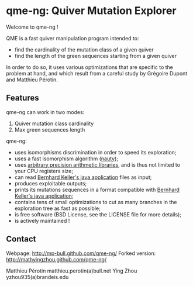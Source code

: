 qme-ng: Quiver Mutation Explorer
================================

Welcome to qme-ng !

QME is a fast quiver manipulation program intended to:
- find the cardinality of the mutation class of a given quiver
- find the length of the green sequences starting from a given quiver

In order to do so, it uses various optimizations that are specific to the
problem at hand, and which result from a careful study by Grégoire Dupont and
Matthieu Pérotin.


Features
------------------------------------------------------------------------------

qme-ng can work in two modes:
  1. Quiver mutation class cardinality
  2. Max green sequences length

qme-ng:
 - uses isomorphisms discrimination in order to speed its exploration;
 - uses a fast isomorphism algorithm ([nauty](http://cs.anu.edu.au/~bdm/nauty/));
 - uses [arbitrary precision arithmetic libraries](http://gmplib.org/), and is thus not limited to your CPU registers size;
 - can read [Bernhard Keller's java application](http://www.math.jussieu.fr/~keller/quivermutation/) files as input;
 - produces exploitable outputs;
 - prints its mutations sequences in a format compatible with [Bernhard Keller's java application](http://www.math.jussieu.fr/~keller/quivermutation/);
 - contains tens of small optimizations to cut as many branches in the exploration tree as fast as possible;
 - is free software (BSD License, see the LICENSE file for more details);
 - is actively maintained !

Contact
------------------------------------------------------------------------------
Webpage: http://mp-bull.github.com/qme-ng/
Forked version: http://mathyingzhou.github.com/qme-ng/

Matthieu Pérotin matthieu.perotin(a)bull.net
Ying Zhou yzhou935(a)brandeis.edu
